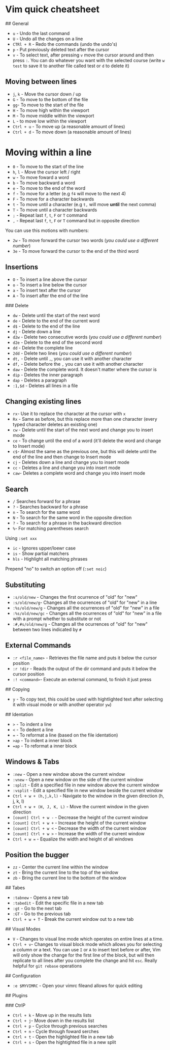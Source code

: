 # Vim quick cheatsheet

## General

* `u` - Undo the last command
* `U` - Undo all the changes on a line
* `CTRl + R` - Redo the commands (undo the undo's)
* `p` - Put previously deleted text after the cursor
* `v` - To select text, after pressing `v` move the cursor around and then press `:`. You can do whatever you want with the selected course (write `w test` to save it to another file called test or `d` to delete it)

## Moving between lines

* `j`, `k` - Move the cursor down / up
* `G` - To move to the bottom of the file
* `gg`- To move to the start of the file
* `H` - To move high within the viewport
* `M` - To move middle within the viewport
* `L` - to move low within the viewport
* `Ctrl + u` - To move up (a reasonable amount of lines)
* `Ctrl + d` - To move down (a reasonable amount of lines)

# Moving within a line 

* `0` - To move to the start of the line
* `h`, `l` - Move the cursor left / right
* `w` - To move foward a word 
* `b` - To move backward a word 
* `e` - To move to the end of the word
* `f` - To move for a letter (e.g `f4` will move to the next 4)
* `F` - To move for a character backwards
* `t` - To move until a character (e.g `t,` will move **until** the next comma)
* `T` - To move until a character backwards
* `;` - Repeat last `f`, `t`, `F` or `T` command
* `,` - Repeat last `f`, `t`, `F` or `T` command but in opposite direction

You can use this motions with numbers:
* `2w` - To move forward the cursor two words (*you could use a different number*)
* `3e` - To move forward the cursor to the end of the third word 

## Insertions

* `O` - To insert a line above the cursor
* `o` - To insert a line below the cursor
* `a` - To insert text after the cursor
* `A` - To insert after the end of the line

### Delete

* `dw` - Delete until the start of the next word
* `de` - Delete to the end of the current word
* `d$` - Delete to the end of the line
* `dj` - Delete down a line
* `d2w` - Delete two consecutive words (*you could use a different number*)
* `d2e` - Delete to the end of the second word 
* `dd` - Delete the complete line
* `2dd` - Delete two lines (*you could use a different number*)
* `dt,` - Delete until `,`, you can use it with another character
* `df,` - Delete before the `,` you can use it with another character
* `daw` - Delete the complete word. It doesn't matter where the cursor is
* `dip` - Deletes the inner paragraph
* `dap` - Deletes a paragraph
* `:1,$d` - Deletes all lines in a file

## Changing existing lines

* `rx`- Use it to replace the character at the cursor with `x`
* `Rx` - Same as before, but this replace more than one character (every typed character deletes an existing one)
* `cw` - Delete until the start of the next word and change you to insert mode
* `ce` - To change until the end of a word (it'll delete the word and change to Insert mode)
* `c$`- Almost the same as the previous one, but this will delete until the end of the line and then change to Insert mode
* `cj` - Deletes down a line and change you to insert mode
* `cc` - Deletes a line and change you into insert mode
* `caw`- Deletes a complete word and change you into insert mode

## Search

* `/` Searches forward for a phrase
* `?` - Searches backward for a phrase
* `n` - To search for the same word
* `N` - To search for the same word in the opposite direction
* `?` - To search for a phrase in the backward direction
* `%`- For matching parentheses search

Using `:set xxx`
* `ic` - Ignores upper/loewr case
* `is` - Show partial matchers
* `hls` - Highlight all matching phrases

Prepend "no" to switch an option off (`:set noic`)

## Substituting

* `:s/old/new` - Changes the first ocurrence of "old" for "new"
* `:s/old/new/g`- Changes all the ocurrences of "old" for "new" in a line 
* `:%s/old/new/g` - Changes all the ocurrences of "old" for "new" in a file
* `:%s/old/new/gc` - Changes all the ocurrences of "old" for "new" in a file with a prompt whether to substitute or not
* `:#,#s/old/new/g` - Changes all the ocurrences of "old" for "new" between two lines indicated by `#`

## External Commands

* `:r <file_name>` - Retrieves the file name and puts it below the cursor position
* `:r !dir` - Reads the output of the dir command and puts it below the cursor position
* `:! <command>`- Execute an external command, to finish it just press <enter>

## Copying

* `y` - To copy text, this could be used with hightlighted text after selecting it with visual mode or with another operator `yw`)

## Identation

* `>` - To indent a line
* `<` - To dedent a line
* `=` - To reformat a line (based on the file identation)
* `>ap` - To indent a inner block
* `=ap` - To reformat a inner block

## Windows & Tabs

* `:new` - Open a new window above the current window
* `:vnew` - Open a new window on the side of the current window
* `:split` - Edit a specified file in new window above the current window
* `:vsplit` - Edit a specified file in new window beside the current window
* `Ctrl + w + (h,j,k,l)` - Navigate to the window in the given direction (h, j, k, l)
* `Ctrl + w + (H, J, K, L)` - Move the current window in the given direction
* `[count] Ctrl + w -` - Decrease the height of the current window
* `[count] Ctrl + w +` - Increase the height of the current window
* `[count] Ctrl + w <` - Decrease the width of the current window
* `[count] Ctrl + w >` - Increase the width of the current window
* `Ctrl + w =` - Equalize the width and height of all windows

## Position the bugger

* `zz` - Center the current line within the window
* `zt` - Bring the current line to the top of the window
* `zb` - Bring the current line to the bottom of the window

## Tabes

* `:tabnew` - Opens a new tab
* `:tabedit` - Edit the specific file in a new tab
* `:gt` - Go to the next tab
* `:GT` - Go to the previous tab
* `Ctrl + w + T` - Break the current window out to a new tab

## Visual Modes

* `V` - Changes to visual line mode which operates on entire lines at a time.
* `Ctrl + v`- Changes to visual block mode which allows you for selecting a column or a text. You can use `I` or `A` to insert text before or after, Vim will only show the change for the first line of the block, but will then replicate to all lines after you complete the change and hit `esc`. Really helpful for `git rebase` operations

## Configuration

* `:e $MYVIMRC` - Open your vimrc fileand allows for quick editing

## Plugins

### CtrlP

* `Ctrl + k` - Move up in the results lists
* `Ctrl + j`- Move down in the results list
* `Ctrl + p` - Cyclce through previous searches
* `Ctrl + n` - Cycle through foward serches
* `Ctrl + t` - Open the highlighted file in a new tab
* `Ctrl + s` - Open the hightighted file in a new split 
